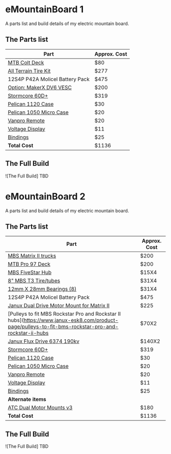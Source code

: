 # eMountainBoard 1
A parts list and build details of my electric mountain board.
## The Parts list
| Part  | Approx. Cost |
| ------------- | ------------- |
| [MTB Colt Deck](https://www.mbs.com/parts/11405-mbs-pro-97-deck-dwii) | $80  |
| [All Terrain Tire Kit ](https://flipsky.net/products/off-road-skateboard-cruiser-extreme-sports-longboard-dual-drive?variant=41316500799675) | $277  |
| 12S4P P42A Molicel Battery Pack| $475 |
| [Option: MakerX DV6 VESC](https://www.makerx-tech.com/collections/x-esc/products/go-foc-dv6-dual-100a-esc-base-on-vesc6) | $200 |
| [Stormcore 60D+](https://lacroixboards.com/products/stormcore?variant=33698898509956) |$319|
| [Pelican 1120 Case](https://www.amazon.com/Pelican-1120-Case-Foam-Black/dp/B0051QIBUE) | $30 |
| [Pelican 1050 Micro Case](https://www.amazon.com/Waterproof-Case-Pelican-1050-Micro/dp/B001PYL1BM/ref=sr_1_3?dchild=1&keywords=1050%2Bpelican%2Bcase&qid=1611619848&s=electronics&sr=1-3&th=1) | $20 |
| [Vanpro Remote](https://www.amazon.com/vanpro-Electric-Skateboard-Wireless-Receiver/dp/B07L498PZR/ref=sr_1_1?dchild=1&keywords=vanpro+skate+remote&qid=1618872689&sr=8-1) | $20 |
| [Voltage Display](https://www.amazon.com/indicator-Backlight%EF%BC%8CWaterproof-voltmeter-Batteries-Lead-acid/dp/B08BX13TYY/ref=sr_1_20?dchild=1&keywords=battery+voltage+display&qid=1618872813&sr=8-20) | $11 |
| [Bindings](https://www.mbs.com/parts/14002-mbs-f1-bindings-1-pair) | $25 |
|**Total Cost**| $1136 |
## The Full Build
![The Full Build] TBD

# eMountainBoard 2
A parts list and build details of my electric mountain board.
## The Parts list
| Part  | Approx. Cost |
| ------------- | ------------- |
| [MBS Matrix II trucks](https://www.mbs.com/parts/12203-mbs-metal-matrix-ii-truck-system)| $200  |
| [MTB Pro 97 Deck](https://www.mbs.com/parts/11405-mbs-pro-97-deck-dwii) | $200  |
| [MBS FiveStar Hub](https://www.mbs.com/parts/13212-mbs-fivestar-hub-1-black) | $15X4  |
| [8" MBS T3 Tire/tubes](https://www.mbs.com/parts/13136-8-mbs-roadie-tire-green-1) | $31X4  |
| [12mm X 28mm Bearings (8)](https://www.mbs.com/parts/13020-12mm-x-28mm-bearings-8-27gd9) | $31X4  |
| 12S4P P42A Molicel Battery Pack| $475 |
| [Janux Dual Drive Motor Mount for Matrix II](https://www.janux-esk8.com/product-page/janux-dual-drive-motor-mount-system-for-mbs-matrix-pro-ii) | $225 |
| [Pulleys to fit MBS Rockstar Pro and Rockstar II hubs](https://www.janux-esk8.com/product-page/pulleys-to-fit-bms-rockstar-pro-and-rockstar-ii-hubs | $70X2 |
| [Janux Flux Drive 6374 190kv](https://www.janux-esk8.com/product-page/janux-flux-drive-6374-190kv) | $140X2 |
| [Stormcore 60D+](https://lacroixboards.com/products/stormcore?variant=33698898509956) |$319|
| [Pelican 1120 Case](https://www.amazon.com/Pelican-1120-Case-Foam-Black/dp/B0051QIBUE) | $30 |
| [Pelican 1050 Micro Case](https://www.amazon.com/Waterproof-Case-Pelican-1050-Micro/dp/B001PYL1BM/ref=sr_1_3?dchild=1&keywords=1050%2Bpelican%2Bcase&qid=1611619848&s=electronics&sr=1-3&th=1) | $20 |
| [Vanpro Remote](https://www.amazon.com/vanpro-Electric-Skateboard-Wireless-Receiver/dp/B07L498PZR/ref=sr_1_1?dchild=1&keywords=vanpro+skate+remote&qid=1618872689&sr=8-1) | $20 |
| [Voltage Display](https://www.amazon.com/indicator-Backlight%EF%BC%8CWaterproof-voltmeter-Batteries-Lead-acid/dp/B08BX13TYY/ref=sr_1_20?dchild=1&keywords=battery+voltage+display&qid=1618872813&sr=8-20) | $11 |
| [Bindings](https://www.mbs.com/parts/14002-mbs-f1-bindings-1-pair) | $25 |
|**Alternate items**| 
[ATC Dual Motor Mounts v3](https://allterraincreations.com/shop/ols/products/atc-motor-mounts-mbs-matrix2-trucks) | $180 |
|**Total Cost**| $1136 |
## The Full Build
![The Full Build] TBD


